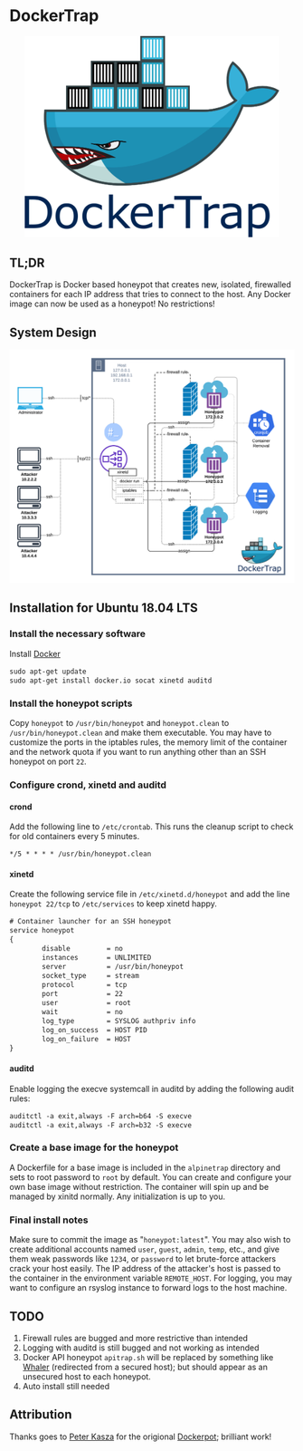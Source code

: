 # DockerTrap

<div align="center">
	<img width="450" src="dockertrap.png">
</div>


## TL;DR

DockerTrap is Docker based honeypot that creates new, isolated, firewalled containers for each IP address that tries to connect to the host. Any Docker image can now be used as a honeypot! No restrictions!

## System Design

<div align="center">
	<img width="900" src="DockerTrap-System-Diagram.png">
</div>

## Installation for Ubuntu 18.04 LTS

### Install the necessary software

Install [Docker](https://docs.docker.com/v17.09/engine/installation/linux/docker-ce/ubuntu/)

~~~ shell
sudo apt-get update
sudo apt-get install docker.io socat xinetd auditd
~~~

### Install the honeypot scripts 

Copy `honeypot` to `/usr/bin/honeypot` and `honeypot.clean` to
`/usr/bin/honeypot.clean` and make them executable. You may have to
customize the ports in the iptables rules, the memory limit of the
container and the network quota if you want to run anything other than
an SSH honeypot on port `22`.

### Configure crond, xinetd and auditd

#### crond

Add the following line to `/etc/crontab`. This runs the cleanup script
to check for old containers every 5 minutes.

~~~ shell
*/5 * * * * /usr/bin/honeypot.clean
~~~

#### xinetd

Create the following service file in `/etc/xinetd.d/honeypot` and add
the line `honeypot 22/tcp` to `/etc/services` to keep xinetd happy.

~~~ shell
# Container launcher for an SSH honeypot
service honeypot
{
        disable         = no
        instances       = UNLIMITED
        server          = /usr/bin/honeypot
        socket_type     = stream
        protocol        = tcp
        port            = 22
        user            = root
        wait            = no
        log_type        = SYSLOG authpriv info
        log_on_success  = HOST PID
        log_on_failure  = HOST
}
~~~

#### auditd

Enable logging the execve systemcall in auditd by adding the following audit rules:

~~~ shell
auditctl -a exit,always -F arch=b64 -S execve
auditctl -a exit,always -F arch=b32 -S execve
~~~

### Create a base image for the honeypot

A Dockerfile for a base image is included in the `alpinetrap` directory and sets to root password to `root` by default. You can create and configure your own base image without restriction. The container will spin up and be managed by xinitd normally. Any initialization is up to you.

### Final install notes

Make sure to commit the image as "`honeypot:latest`". You may also wish to create additional accounts named `user`, `guest`, `admin`, `temp`, etc., and give them weak passwords like `1234`, or `password` to let brute-force attackers crack your host easily. The IP address of the attacker's host is passed to the container in the environment variable `REMOTE_HOST`. For logging, you may want to configure an rsyslog instance to forward logs to the host machine.

## TODO

1. Firewall rules are bugged and more restrictive than intended
2. Logging with auditd is still bugged and not working as intended
3. Docker API honeypot `apitrap.sh` will be replaced by something like [Whaler](https://github.com/oncyberblog/whaler) (redirected from a secured host); but should appear as an unsecured host to each honeypot.
4. Auto install still needed

## Attribution

Thanks goes to [Peter Kasza](https://github.com/mrschyte) for the origional [Dockerpot](https://github.com/mrschyte/dockerpot); brilliant work!
